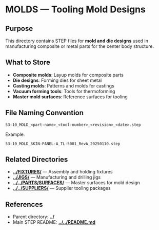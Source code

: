 # MOLDS — Tooling Mold Designs

## Purpose

This directory contains STEP files for **mold and die designs** used in manufacturing composite or metal parts for the center body structure.

## What to Store

- **Composite molds**: Layup molds for composite parts
- **Die designs**: Forming dies for sheet metal
- **Casting molds**: Patterns and molds for castings
- **Vacuum forming tools**: Tools for thermoforming
- **Master mold surfaces**: Reference surfaces for tooling

## File Naming Convention

```
53-10_MOLD_<part-name>_<tool-number>_<revision>_<date>.step
```

Example:
```
53-10_MOLD_SKIN-PANEL-A_TL-5001_RevA_20250110.step
```

## Related Directories

- [**../FIXTURES/**](../FIXTURES/) — Assembly and holding fixtures
- [**../JIGS/**](../JIGS/) — Manufacturing and drilling jigs
- [**../../PARTS/SURFACES/**](../../PARTS/SURFACES/) — Master surfaces for mold design
- [**../../SUPPLIERS/**](../../SUPPLIERS/) — Supplier tooling packages

## References

- Parent directory: [**../**](../)
- Main STEP README: [**../../README.md**](../../README.md)
